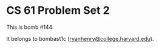 CS 61 Problem Set 2
===================

This is bomb #144.

It belongs to bombast1c (ryanhenry@college.harvard.edu).
